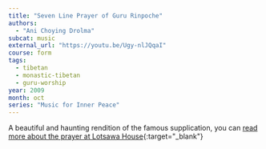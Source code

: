 ```yaml
---
title: "Seven Line Prayer of Guru Rinpoche"
authors:
  - "Ani Choying Drolma"
subcat: music
external_url: "https://youtu.be/Ugy-nlJQqaI"
course: form
tags:
  - tibetan
  - monastic-tibetan
  - guru-worship
year: 2009
month: oct
series: "Music for Inner Peace"
---
```


A beautiful and haunting rendition of the famous supplication, you can [read more about the prayer at Lotsawa House](https://www.lotsawahouse.org/topics/seven-line-prayer/){:target="_blank"}
